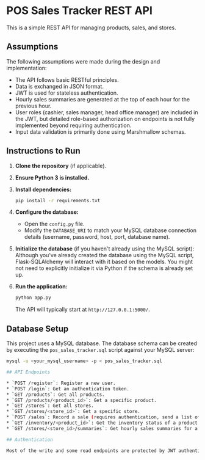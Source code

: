 # POS Sales Tracker REST API

This is a simple REST API for managing products, sales, and stores.

## Assumptions

The following assumptions were made during the design and implementation:

* The API follows basic RESTful principles.
* Data is exchanged in JSON format.
* JWT is used for stateless authentication.
* Hourly sales summaries are generated at the top of each hour for the previous hour.
* User roles (cashier, sales manager, head office manager) are included in the JWT, but detailed role-based authorization on endpoints is not fully implemented beyond requiring authentication.
* Input data validation is primarily done using Marshmallow schemas.

## Instructions to Run

1.  **Clone the repository** (if applicable).
2.  **Ensure Python 3 is installed.**
3.  **Install dependencies:**
    ```bash
    pip install -r requirements.txt
    ```
4.  **Configure the database:**
    * Open the `config.py` file.
    * Modify the `DATABASE_URI` to match your MySQL database connection details (username, password, host, port, database name).

5.  **Initialize the database** (if you haven't already using the MySQL script):
    Although you've already created the database using the MySQL script, Flask-SQLAlchemy will interact with it based on the models. You might not need to explicitly initialize it via Python if the schema is already set up.
6.  **Run the application:**
    ```bash
    python app.py
    ```
    The API will typically start at `http://127.0.0.1:5000/`.


## Database Setup

This project uses a MySQL database. The database schema can be created by executing the `pos_sales_tracker.sql` script against your MySQL server:

```bash
mysql -u <your_mysql_username> -p < pos_sales_tracker.sql

## API Endpoints

* `POST /register`: Register a new user.
* `POST /login`: Get an authentication token.
* `GET /products`: Get all products.
* `GET /products/<product_id>`: Get a specific product.
* `GET /stores`: Get all stores.
* `GET /stores/<store_id>`: Get a specific store.
* `POST /sales`: Record a sale (requires authentication, send a list of items).
* `GET /inventory/<product_id>`: Get the inventory status of a product (requires authentication).
* `GET /stores/<store_id>/summaries`: Get hourly sales summaries for a store (requires authentication).

## Authentication

Most of the write and some read endpoints are protected by JWT authentication. You need to log in via `/login` to get a token and then include it in the `Authorization` header as a Bearer token.
